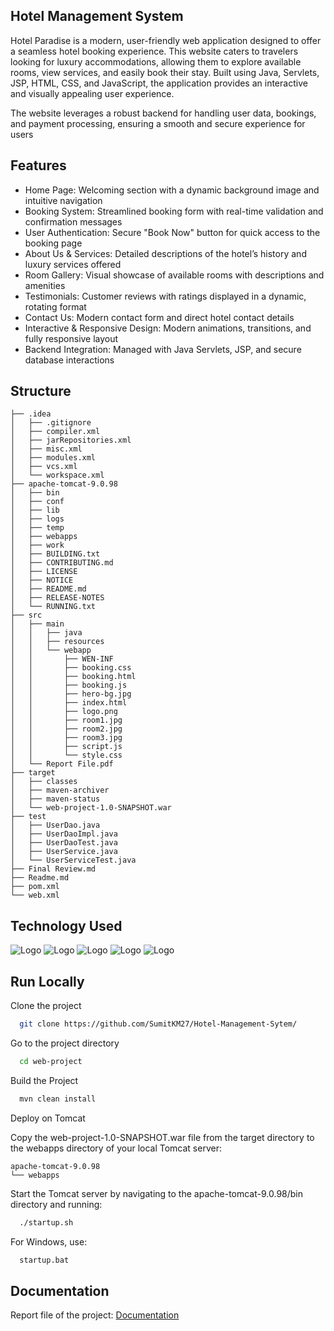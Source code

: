  ## Hotel Management System

Hotel Paradise is a modern, user-friendly web application designed to offer a seamless hotel booking experience. This website caters to travelers looking for luxury accommodations, allowing them to explore available rooms, view services, and easily book their stay. Built using Java, Servlets, JSP, HTML, CSS, and JavaScript, the application provides an interactive and visually appealing user experience.

The website leverages a robust backend for handling user data, bookings, and payment processing, ensuring a smooth and secure experience for users

## Features

- Home Page: Welcoming section with a dynamic background image and intuitive navigation
- Booking System: Streamlined booking form with real-time validation and confirmation messages
- User Authentication: Secure "Book Now" button for quick access to the booking page
- About Us & Services: Detailed descriptions of the hotel’s history and luxury services offered
- Room Gallery: Visual showcase of available rooms with descriptions and amenities
- Testimonials: Customer reviews with ratings displayed in a dynamic, rotating format
- Contact Us: Modern contact form and direct hotel contact details
- Interactive & Responsive Design: Modern animations, transitions, and fully responsive layout
- Backend Integration: Managed with Java Servlets, JSP, and secure database interactions

## Structure

```
├── .idea  
│   ├── .gitignore  
│   ├── compiler.xml  
│   ├── jarRepositories.xml  
│   ├── misc.xml  
│   ├── modules.xml  
│   ├── vcs.xml  
│   └── workspace.xml  
├── apache-tomcat-9.0.98  
│   ├── bin  
│   ├── conf  
│   ├── lib  
│   ├── logs  
│   ├── temp
│   ├── webapps
│   ├── work
│   ├── BUILDING.txt
│   ├── CONTRIBUTING.md
│   ├── LICENSE
│   ├── NOTICE
│   ├── README.md
│   ├── RELEASE-NOTES
│   └── RUNNING.txt
├── src
│   ├── main
│   │   ├── java
│   │   ├── resources
│   │   └── webapp
│   │       ├── WEN-INF
│   │       ├── booking.css
│   │       ├── booking.html
│   │       ├── booking.js
│   │       ├── hero-bg.jpg
│   │       ├── index.html
│   │       ├── logo.png
│   │       ├── room1.jpg
│   │       ├── room2.jpg
│   │       ├── room3.jpg
│   │       ├── script.js
│   │       └── style.css 
│   └── Report File.pdf
├── target
│   ├── classes
│   ├── maven-archiver
│   ├── maven-status
│   └── web-project-1.0-SNAPSHOT.war
├── test
│   ├── UserDao.java
│   ├── UserDaoImpl.java
│   ├── UserDaoTest.java
│   ├── UserService.java
│   └── UserServiceTest.java
├── Final Review.md
├── Readme.md
├── pom.xml
└── web.xml

```
## Technology Used

![Logo](https://encrypted-tbn0.gstatic.com/images?q=tbn:ANd9GcReLb6hLk5P0qkPAv4gruk0sshrS_V45qHxIQ&s) ![Logo](https://encrypted-tbn0.gstatic.com/images?q=tbn:ANd9GcT6935wo8bLZh5FeafJEffqWKDOpNpx6UE5bg&s)
![Logo](https://encrypted-tbn0.gstatic.com/images?q=tbn:ANd9GcSFfShxyzGCEk3mGJnhLuh1CiYyZqTu2sO6zg&s) ![Logo](https://encrypted-tbn0.gstatic.com/images?q=tbn:ANd9GcRykqUCa32TIYKkYsVpULbUcDFOeyswAFw_Rg&s)
![Logo](https://static-00.iconduck.com/assets.00/javascript-js-icon-256x256-2o2kq55k.png)

## Run Locally

Clone the project

```bash
  git clone https://github.com/SumitKM27/Hotel-Management-Sytem/
```

Go to the project directory

```bash
  cd web-project
```

Build the Project

```bash
  mvn clean install
```

Deploy on Tomcat

Copy the web-project-1.0-SNAPSHOT.war file from the target directory to the webapps directory of your local Tomcat server:
```
apache-tomcat-9.0.98
└── webapps
```
Start the Tomcat server by navigating to the apache-tomcat-9.0.98/bin directory and running:

```bash
  ./startup.sh
```
For Windows, use:

```bash
  startup.bat
```

## Documentation

Report file of the project: [Documentation](https://github.com/SumitKM27/Hotel-Management-Sytem/blob/main/src/Report%20File.pdf)
